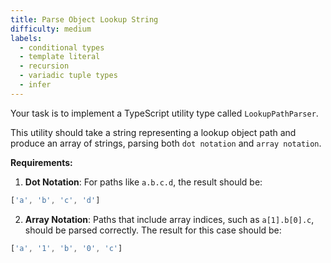 ```yaml
---
title: Parse Object Lookup String
difficulty: medium
labels: 
  - conditional types
  - template literal
  - recursion
  - variadic tuple types
  - infer
---
```

Your task is to implement a TypeScript utility type called `LookupPathParser`. 

This utility should take a string representing a lookup object path and produce an array of strings, parsing both `dot notation` and `array notation`.


**Requirements:**
1. **Dot Notation**: For paths like `a.b.c.d`, the result should be:
```ts
['a', 'b', 'c', 'd']
```
2. **Array Notation**: Paths that include array indices, such as `a[1].b[0].c`, should be parsed correctly. The result for this case should be:
```ts
['a', '1', 'b', '0', 'c']
```
